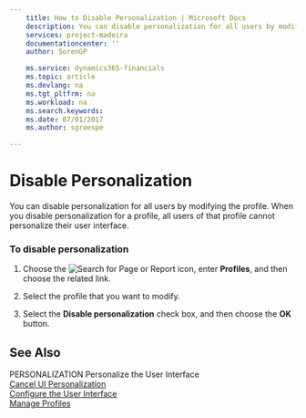 ```yaml
---
    title: How to Disable Personalization | Microsoft Docs
    description: You can disable personalization for all users by modifying the profile. When you disable personalization for a profile, all users of that profile cannot personalize their user interface.
    services: project-madeira
    documentationcenter: ''
    author: SorenGP

    ms.service: dynamics365-financials
    ms.topic: article
    ms.devlang: na
    ms.tgt_pltfrm: na
    ms.workload: na
    ms.search.keywords:
    ms.date: 07/01/2017
    ms.author: sgroespe

---
```

# Disable Personalization
You can disable personalization for all users by modifying the profile. When you disable personalization for a profile, all users of that profile cannot personalize their user interface.  
  
### To disable personalization  
  
1.  Choose the ![Search for Page or Report](media/ui-search/search_small.png "Search for Page or Report icon") icon, enter **Profiles**, and then choose the related link.  
  
2.  Select the profile that you want to modify.  
  
3.  Select the **Disable personalization** check box, and then choose the **OK** button.  
  
## See Also  
 PERSONALIZATION Personalize the User Interface   
 [Cancel UI Personalization](../how-to-cancel-ui-personalization.md)   
 [Configure the User Interface](../configure-the-user-interface.md)   
 [Manage Profiles](../manage-profiles.md)